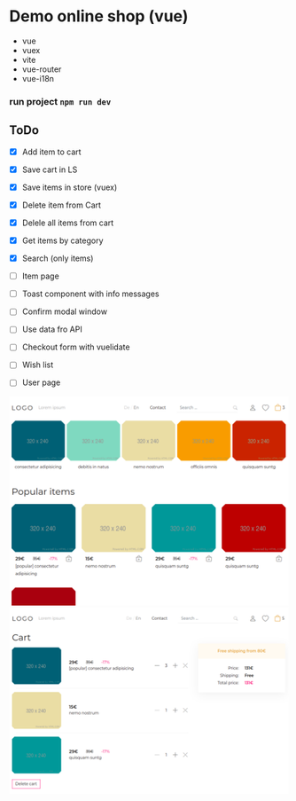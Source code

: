 # Demo online shop (vue)
* vue
* vuex
* vite
* vue-router
* vue-i18n

### run project `npm run dev`

## ToDo

*[x] Add item to cart
*[x] Save cart in LS
*[x] Save items in store (vuex)
*[x] Delete item from Cart
*[x] Delele all items from cart
*[x] Get items by category
*[x] Search (only items)
*[ ] Item page
*[ ] Toast component with info messages
*[ ] Confirm modal window
*[ ] Use data fro API
*[ ] Checkout form with vuelidate 
*[ ] Wish list
*[ ] User page


![Demo home page](public/vue-shopping-2-demo-screen.png "Demo home page")
![Demo cart](public/vue-shopping-1-demo-screen.png "Demo cart")